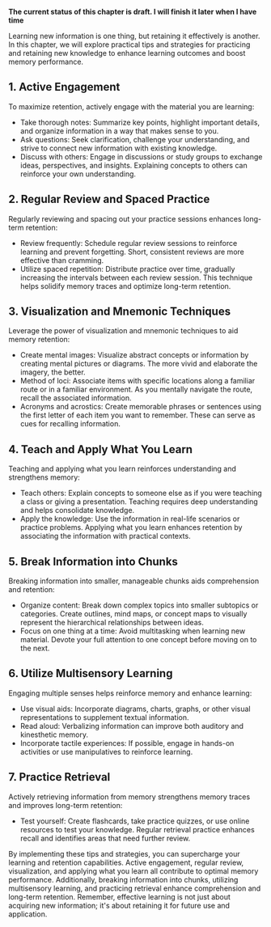**The current status of this chapter is draft. I will finish it later when I have time**

Learning new information is one thing, but retaining it effectively is another. In this chapter, we will explore practical tips and strategies for practicing and retaining new knowledge to enhance learning outcomes and boost memory performance.

**1. Active Engagement**
------------------------

To maximize retention, actively engage with the material you are learning:

* Take thorough notes: Summarize key points, highlight important details, and organize information in a way that makes sense to you.
* Ask questions: Seek clarification, challenge your understanding, and strive to connect new information with existing knowledge.
* Discuss with others: Engage in discussions or study groups to exchange ideas, perspectives, and insights. Explaining concepts to others can reinforce your own understanding.

**2. Regular Review and Spaced Practice**
-----------------------------------------

Regularly reviewing and spacing out your practice sessions enhances long-term retention:

* Review frequently: Schedule regular review sessions to reinforce learning and prevent forgetting. Short, consistent reviews are more effective than cramming.
* Utilize spaced repetition: Distribute practice over time, gradually increasing the intervals between each review session. This technique helps solidify memory traces and optimize long-term retention.

**3. Visualization and Mnemonic Techniques**
--------------------------------------------

Leverage the power of visualization and mnemonic techniques to aid memory retention:

* Create mental images: Visualize abstract concepts or information by creating mental pictures or diagrams. The more vivid and elaborate the imagery, the better.
* Method of loci: Associate items with specific locations along a familiar route or in a familiar environment. As you mentally navigate the route, recall the associated information.
* Acronyms and acrostics: Create memorable phrases or sentences using the first letter of each item you want to remember. These can serve as cues for recalling information.

**4. Teach and Apply What You Learn**
-------------------------------------

Teaching and applying what you learn reinforces understanding and strengthens memory:

* Teach others: Explain concepts to someone else as if you were teaching a class or giving a presentation. Teaching requires deep understanding and helps consolidate knowledge.
* Apply the knowledge: Use the information in real-life scenarios or practice problems. Applying what you learn enhances retention by associating the information with practical contexts.

**5. Break Information into Chunks**
------------------------------------

Breaking information into smaller, manageable chunks aids comprehension and retention:

* Organize content: Break down complex topics into smaller subtopics or categories. Create outlines, mind maps, or concept maps to visually represent the hierarchical relationships between ideas.
* Focus on one thing at a time: Avoid multitasking when learning new material. Devote your full attention to one concept before moving on to the next.

**6. Utilize Multisensory Learning**
------------------------------------

Engaging multiple senses helps reinforce memory and enhance learning:

* Use visual aids: Incorporate diagrams, charts, graphs, or other visual representations to supplement textual information.
* Read aloud: Verbalizing information can improve both auditory and kinesthetic memory.
* Incorporate tactile experiences: If possible, engage in hands-on activities or use manipulatives to reinforce learning.

**7. Practice Retrieval**
-------------------------

Actively retrieving information from memory strengthens memory traces and improves long-term retention:

* Test yourself: Create flashcards, take practice quizzes, or use online resources to test your knowledge. Regular retrieval practice enhances recall and identifies areas that need further review.

By implementing these tips and strategies, you can supercharge your learning and retention capabilities. Active engagement, regular review, visualization, and applying what you learn all contribute to optimal memory performance. Additionally, breaking information into chunks, utilizing multisensory learning, and practicing retrieval enhance comprehension and long-term retention. Remember, effective learning is not just about acquiring new information; it's about retaining it for future use and application.
